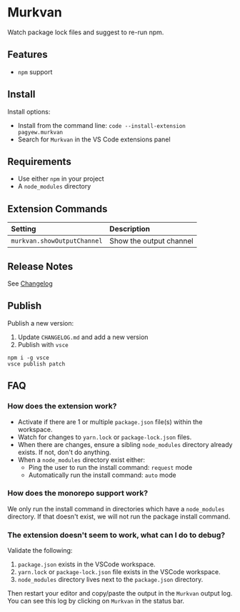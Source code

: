 # Murkvan

Watch package lock files and suggest to re-run npm.

## Features

- `npm` support

## Install

Install options:

- Install from the command line: `code --install-extension pagyew.murkvan`
- Search for `Murkvan` in the VS Code extensions panel

## Requirements

- Use either `npm` in your project
- A `node_modules` directory

## Extension Commands

| Setting                            | Description             |
| :--------------------------------- | :---------------------- |
| `murkvan.showOutputChannel` | Show the output channel |

## Release Notes

See [Changelog](./CHANGELOG.md)

## Publish

Publish a new version:

1. Update `CHANGELOG.md` and add a new version
2. Publish with `vsce`

```
npm i -g vsce
vsce publish patch
```

## FAQ

### How does the extension work?

- Activate if there are 1 or multiple `package.json` file(s) within the workspace.
- Watch for changes to `yarn.lock` or `package-lock.json` files.
- When there are changes, ensure a sibling `node_modules` directory already exists. If not, don't do anything.
- When a `node_modules` directory exist either:
  - Ping the user to run the install command: `request` mode
  - Automatically run the install command: `auto` mode

### How does the monorepo support work?

We only run the install command in directories which have a `node_modules` directory. If that doesn't exist, we will not run the package install command.

### The extension doesn't seem to work, what can I do to debug?

Validate the following:

1. `package.json` exists in the VSCode workspace.
2. `yarn.lock` or `package-lock.json` file exists in the VSCode workspace.
3. `node_modules` directory lives next to the `package.json` directory.

Then restart your editor and copy/paste the output in the `Murkvan` output log. You can see this log by clicking on `Murkvan` in the status bar.
